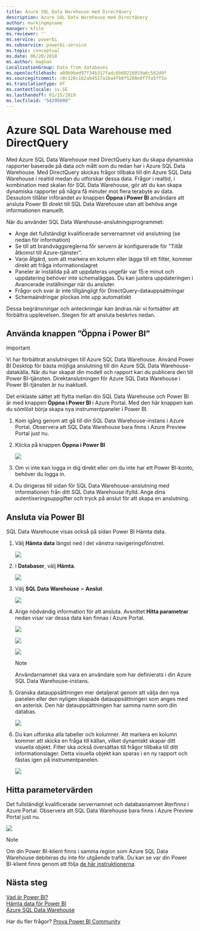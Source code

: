 ```yaml
---
title: Azure SQL Data Warehouse med DirectQuery
description: Azure SQL Data Warehouse med DirectQuery
author: markingmyname
manager: kfile
ms.reviewer: ''
ms.service: powerbi
ms.subservice: powerbi-service
ms.topic: conceptual
ms.date: 06/20/2018
ms.author: maghan
LocalizationGroup: Data from databases
ms.openlocfilehash: a09b9bed97f34b317fadc6b60216019a6c562d0f
ms.sourcegitcommit: c8c126c1b2ab4527a16a4fb8f5208e0f7fa5ff5a
ms.translationtype: HT
ms.contentlocale: sv-SE
ms.lasthandoff: 01/15/2019
ms.locfileid: "54295698"
---
```

# <a name="azure-sql-data-warehouse-with-directquery"></a>Azure SQL Data Warehouse med DirectQuery
Med Azure SQL Data Warehouse med DirectQuery kan du skapa dynamiska rapporter baserade på data och mått som du redan har i Azure SQL Data Warehouse. Med DirectQuery skickas frågor tillbaka till din Azure SQL Data Warehouse i realtid medan du utforskar dessa data. Frågor i realtid, i kombination med skalan för SQL Data Warehouse, gör att du kan skapa dynamiska rapporter på några få minuter mot flera terabyte av data. Dessutom tillåter införandet av knappen **Öppna i Power BI** användare att ansluta Power BI direkt till SQL Data Warehouse utan att behöva ange informationen manuellt.

När du använder SQL Data Warehouse-anslutningsprogrammet:

* Ange det fullständigt kvalificerade servernamnet vid anslutning (se nedan för information)
* Se till att brandväggsreglerna för servern är konfigurerade för ”Tillåt åtkomst till Azure-tjänster”.
* Varje åtgärd, som att markera en kolumn eller lägga till ett filter, kommer direkt att fråga informationslagret
* Paneler är inställda på att uppdateras ungefär var 15:e minut och uppdatering behöver inte schemaläggas.  Du kan justera uppdateringen i Avancerade inställningar när du ansluter.
* Frågor och svar är inte tillgängligt för DirectQuery-datauppsättningar
* Schemaändringar plockas inte upp automatiskt

Dessa begränsningar och anteckningar kan ändras när vi fortsätter att förbättra upplevelsen. Stegen för att ansluta beskrivs nedan.

## <a name="using-the-open-in-power-bi-button"></a>Använda knappen ”Öppna i Power BI”

> [!Important]
> Vi har förbättrat anslutningen till Azure SQL Data Warehouse.  Använd Power BI Desktop för bästa möjliga anslutning till din Azure SQL Data Warehouse-datakälla.  När du har skapat din modell och rapport kan du publicera den till Power BI-tjänsten.  Direktanslutningen för Azure SQL Data Warehouse i Power BI-tjänsten är nu inaktuell.
>

Det enklaste sättet att flytta mellan din SQL Data Warehouse och Power BI är med knappen **Öppna i Power BI** i Azure Portal. Med den här knappen kan du sömlöst börja skapa nya instrumentpaneler i Power BI.

1. Kom igång genom att gå till din SQL Data Warehouse-instans i Azure Portal. Observera att SQL Data Warehouse bara finns i Azure Preview Portal just nu.
2. Klicka på knappen **Öppna i Power BI**
   
    ![](media/service-azure-sql-data-warehouse-with-direct-connect/openinpowerbi.png)
3. Om vi inte kan logga in dig direkt eller om du inte har ett Power BI-konto, behöver du logga in.
4. Du dirigeras till sidan för SQL Data Warehouse-anslutning med informationen från ditt SQL Data Warehouse ifylld. Ange dina autentiseringsuppgifter och tryck på anslut för att skapa en anslutning.

## <a name="connecting-through-power-bi"></a>Ansluta via Power BI
SQL Data Warehouse visas också på sidan Power BI Hämta data. 

1. Välj **Hämta data** längst ned i det vänstra navigeringsfönstret.  
   
    ![](media/service-azure-sql-data-warehouse-with-direct-connect/getdatabutton.png)
2. I **Databaser**, välj **Hämta**.
   
    ![](media/service-azure-sql-data-warehouse-with-direct-connect/databases.png)
3. Välj **SQL Data Warehouse** \> **Anslut**.
   
    ![](media/service-azure-sql-data-warehouse-with-direct-connect/azuresqldatawarehouseconnect.png)
4. Ange nödvändig information för att ansluta. Avsnittet **Hitta parametrar** nedan visar var dessa data kan finnas i Azure Portal.
   
    ![](media/service-azure-sql-data-warehouse-with-direct-connect/servername.png)
   
    ![](media/service-azure-sql-data-warehouse-with-direct-connect/servernamewithadvanced.png)
   
    ![](media/service-azure-sql-data-warehouse-with-direct-connect/username.png)
   
   > [!NOTE]
   > Användarnamnet ska vara en användare som har definierats i din Azure SQL Data Warehouse-instans.
   > 
   > 
5. Granska datauppsättningen mer detaljerat genom att välja den nya panelen eller den nyligen skapade datauppsättningen som anges med en asterisk. Den här datauppsättningen har samma namn som din databas.
   
    ![](media/service-azure-sql-data-warehouse-with-direct-connect/dataset2.png)
6. Du kan utforska alla tabeller och kolumner. Att markera en kolumn kommer att skicka en fråga till källan, vilket dynamiskt skapar ditt visuella objekt. Filter ska också översättas till frågor tillbaka till ditt informationslager. Detta visuella objekt kan sparas i en ny rapport och fästas igen på instrumentpanelen.
   
    ![](media/service-azure-sql-data-warehouse-with-direct-connect/explore3.png)

## <a name="finding-parameter-values"></a>Hitta parametervärden
Det fullständigt kvalificerade servernamnet och databasnamnet återfinns i Azure Portal. Observera att SQL Data Warehouse bara finns i Azure Preview Portal just nu.

![](media/service-azure-sql-data-warehouse-with-direct-connect/azureportal.png)

> [!NOTE]
> Om din Power BI-klient finns i samma region som Azure SQL Data Warehouse debiteras du inte för utgående trafik. Du kan se var din Power BI-klient finns genom att följa [de här instruktionerna](https://docs.microsoft.com/power-bi/service-admin-where-is-my-tenant-located).
>

## <a name="next-steps"></a>Nästa steg
[Vad är Power BI?](power-bi-overview.md)  
[Hämta data för Power BI](service-get-data.md)  
[Azure SQL Data Warehouse](/azure/sql-data-warehouse/sql-data-warehouse-overview-what-is/)

Har du fler frågor? [Prova Power BI Community](http://community.powerbi.com/)